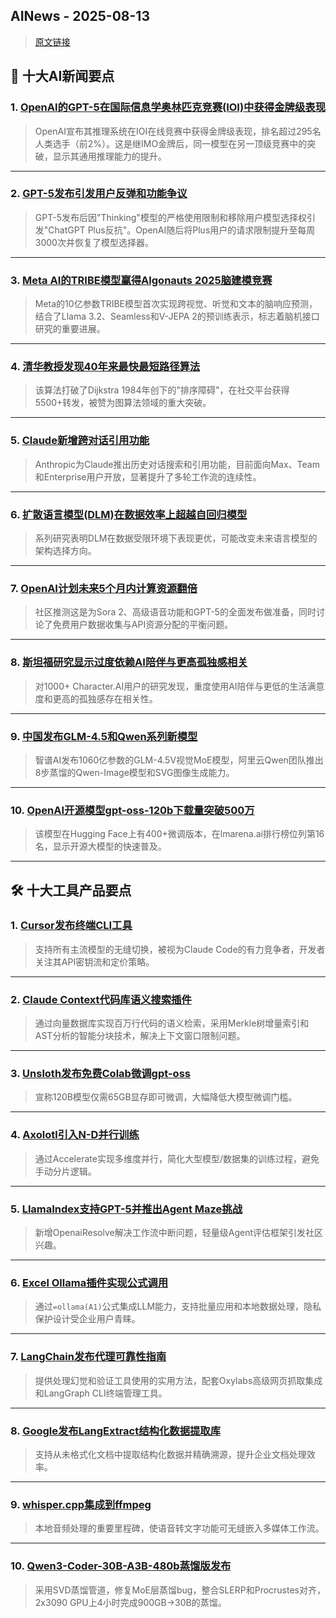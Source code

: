 ## AINews - 2025-08-13

> [原文链接](https://news.smol.ai/issues/25-08-11-ioi-gold/)

## 📰 十大AI新闻要点

### 1. [OpenAI的GPT-5在国际信息学奥林匹克竞赛(IOI)中获得金牌级表现](https://x.com/OpenAI/status/1954969035713687975)
> OpenAI宣布其推理系统在IOI在线竞赛中获得金牌级表现，排名超过295名人类选手（前2%）。这是继IMO金牌后，同一模型在另一顶级竞赛中的突破，显示其通用推理能力的提升。

---

### 2. [GPT-5发布引发用户反弹和功能争议](https://twitter.com/scaling01/status/1954609552810459203)
> GPT-5发布后因"Thinking"模型的严格使用限制和移除用户模型选择权引发"ChatGPT Plus反抗"。OpenAI随后将Plus用户的请求限制提升至每周3000次并恢复了模型选择器。

---

### 3. [Meta AI的TRIBE模型赢得Algonauts 2025脑建模竞赛](https://twitter.com/AIatMeta/status/1954865388749205984)
> Meta的10亿参数TRIBE模型首次实现跨视觉、听觉和文本的脑响应预测，结合了Llama 3.2、Seamless和V-JEPA 2的预训练表示，标志着脑机接口研究的重要进展。

---

### 4. [清华教授发现40年来最快最短路径算法](https://twitter.com/algo_diver/status/1954423622787039379)
> 该算法打破了Dijkstra 1984年创下的"排序障碍"，在社交平台获得5500+转发，被赞为图算法领域的重大突破。

---

### 5. [Claude新增跨对话引用功能](https://twitter.com/AnthropicAI/status/1954999404387242362)
> Anthropic为Claude推出历史对话搜索和引用功能，目前面向Max、Team和Enterprise用户开放，显著提升了多轮工作流的连续性。

---

### 6. [扩散语言模型(DLM)在数据效率上超越自回归模型](https://twitter.com/arankomatsuzaki/status/1954242373145543134)
> 系列研究表明DLM在数据受限环境下表现更优，可能改变未来语言模型的架构选择方向。

---

### 7. [OpenAI计划未来5个月内计算资源翻倍](https://www.reddit.com/r/singularity/comments/1mnvoj8/openai_doubling_compute_over_the_next_5_months/)
> 社区推测这是为Sora 2、高级语音功能和GPT-5的全面发布做准备，同时讨论了免费用户数据收集与API资源分配的平衡问题。

---

### 8. [斯坦福研究显示过度依赖AI陪伴与更高孤独感相关](https://twitter.com/DeepLearningAI/status/1954226191071576552)
> 对1000+ Character.AI用户的研究发现，重度使用AI陪伴与更低的生活满意度和更高的孤独感存在相关性。

---

### 9. [中国发布GLM-4.5和Qwen系列新模型](https://twitter.com/Alibaba_Qwen/status/1954337152298582288)
> 智谱AI发布1060亿参数的GLM-4.5V视觉MoE模型，阿里云Qwen团队推出8步蒸馏的Qwen-Image模型和SVG图像生成能力。

---

### 10. [OpenAI开源模型gpt-oss-120b下载量突破500万](https://twitter.com/reach_vb/status/1954909541805801799)
> 该模型在Hugging Face上有400+微调版本，在lmarena.ai排行榜位列第16名，显示开源大模型的快速普及。

---

## 🛠️ 十大工具产品要点

### 1. [Cursor发布终端CLI工具](https://cursor.com/blog/cli)
> 支持所有主流模型的无缝切换，被视为Claude Code的有力竞争者，开发者关注其API密钥流和定价策略。

---

### 2. [Claude Context代码库语义搜索插件](https://github.com/zilliztech/claude-context)
> 通过向量数据库实现百万行代码的语义检索，采用Merkle树增量索引和AST分析的智能分块技术，解决上下文窗口限制问题。

---

### 3. [Unsloth发布免费Colab微调gpt-oss](https://docs.unsloth.ai/basics/gpt-oss-how-to-run-and-fine-tune)
> 宣称120B模型仅需65GB显存即可微调，大幅降低大模型微调门槛。

---

### 4. [Axolotl引入N-D并行训练](https://huggingface.co/blog/accelerate-nd-parallel)
> 通过Accelerate实现多维度并行，简化大型模型/数据集的训练过程，避免手动分片逻辑。

---

### 5. [LlamaIndex支持GPT-5并推出Agent Maze挑战](https://t.co/JCZCSVUAed)
> 新增OpenaiResolve解决工作流中断问题，轻量级Agent评估框架引发社区兴趣。

---

### 6. [Excel Ollama插件实现公式调用](https://www.listendata.com/2025/08/ollama-in-excel.html)
> 通过`=ollama(A1)`公式集成LLM能力，支持批量应用和本地数据处理，隐私保护设计受企业用户青睐。

---

### 7. [LangChain发布代理可靠性指南](https://twitter.com/LangChainAI/status/1954233716487958845)
> 提供处理幻觉和验证工具使用的实用方法，配套Oxylabs高级网页抓取集成和LangGraph CLI终端管理工具。

---

### 8. [Google发布LangExtract结构化数据提取库](https://twitter.com/algo_diver/status/1954424008767951106)
> 支持从未格式化文档中提取结构化数据并精确溯源，提升企业文档处理效率。

---

### 9. [whisper.cpp集成到ffmpeg](https://twitter.com/ggerganov/status/1954988938281533532)
> 本地音频处理的重要里程碑，使语音转文字功能可无缝嵌入多媒体工作流。

---

### 10. [Qwen3-Coder-30B-A3B-480b蒸馏版发布](https://huggingface.co/BasedBase/Qwen3-Coder-30B-A3B-Instruct-480B-Distill-V2)
> 采用SVD蒸馏管道，修复MoE层蒸馏bug，整合SLERP和Procrustes对齐，2x3090 GPU上4小时完成900GB→30B的蒸馏。